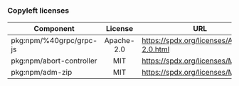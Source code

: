 ### Copyleft licenses
 | Component | License | URL | Copyleft | 
 | - | :-: | - | - | 
 | pkg:npm/%40grpc/grpc-js | Apache-2.0 | https://spdx.org/licenses/Apache-2.0.html | YES | 
 | pkg:npm/abort-controller | MIT | https://spdx.org/licenses/MIT.html | YES | 
 | pkg:npm/adm-zip | MIT | https://spdx.org/licenses/MIT.html | YES | 

